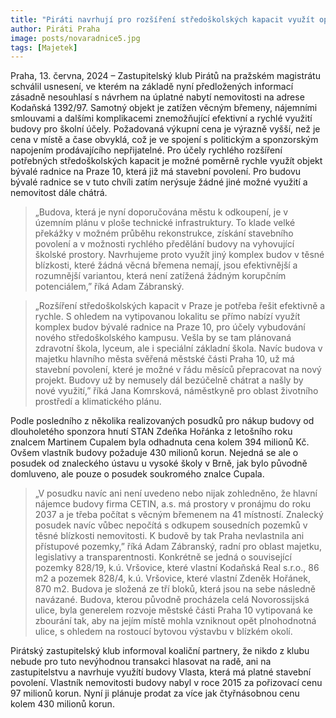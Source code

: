 ```yaml
---
title: "Piráti navrhují pro rozšíření středoškolských kapacit využít opuštěnou bývalou budovu radnice na Praze 10, na místo nákupu předražené budovy zatížené věcným břemenem"
author: Piráti Praha
image: posts/novaradnice5.jpg
tags: [Majetek]
---
```

 
Praha, 13. června, 2024 – Zastupitelský klub Pirátů na pražském magistrátu schválil usnesení, ve kterém  na základě nyní předložených informací zásadně nesouhlasí s návrhem na úplatné nabytí nemovitosti na adrese Kodaňská 1392/97. Samotný objekt je zatížen věcným břemeny, nájemními smlouvami a dalšími komplikacemi znemožňující efektivní a rychlé využití budovy pro školní účely. Požadovaná výkupní cena je výrazně vyšší, než je cena v místě a čase obvyklá, což je ve spojení s politickým a sponzorským napojením prodávajícího nepřijatelné. Pro účely rychlého rozšíření potřebných středoškolských kapacit je možné poměrně rychle využít objekt bývalé radnice na Praze 10, která již má stavební povolení. Pro budovu bývalé radnice se v tuto chvíli zatím nerýsuje žádné jiné možné využití a nemovitost dále chátrá.

> „Budova, která je nyní doporučována městu k odkoupení, je v územním plánu v ploše technické infrastruktury. To klade velké překážky v možném průběhu rekonstrukce, získání stavebního povolení a v možnosti rychlého předělání budovy na vyhovující školské prostory. Navrhujeme proto využít jiný komplex budov v těsné blízkosti, které žádná věcná břemena nemají, jsou efektivnější a rozumnější variantou, která není zatížená žádným korupčním potenciálem,” říká Adam Zábranský. 

> „Rozšíření středoškolských kapacit v Praze je potřeba řešit efektivně a rychle. S ohledem na vytipovanou lokalitu se přímo nabízí využít komplex budov bývalé radnice na Praze 10, pro účely vybudování nového středoškolského kampusu. Vešla by se tam plánovaná zdravotní škola, lyceum, ale i speciální základní škola. Navíc budova v majetku hlavního města svěřená městské části Praha 10, už má stavební povolení, které je možné v řádu měsíců přepracovat na nový projekt. Budovy už by nemusely dál bezúčelně chátrat a našly by nové využití,” říká Jana Komrsková, náměstkyně pro oblast životního prostředí a klimatického plánu. 

Podle posledního z několika realizovaných posudků pro nákup budovy od dlouholetého sponzora hnutí STAN Zdeňka Hořánka z letošního roku znalcem Martinem Cupalem byla odhadnuta cena kolem 394 milionů Kč. Ovšem vlastník budovy požaduje 430 milionů korun. Nejedná se ale o posudek od znaleckého ústavu u vysoké školy v Brně, jak bylo původně domluveno, ale pouze o posudek soukromého znalce Cupala. 

> „V posudku navíc ani není uvedeno nebo nijak zohledněno, že hlavní nájemce budovy firma CETIN, a.s. má prostory v pronájmu do roku 2037 a je třeba počítat s věcným břemenem na 41 místností. Znalecký posudek navíc vůbec nepočítá s odkupem sousedních pozemků v těsné blízkosti nemovitosti. K budově by tak Praha nevlastnila ani přístupové pozemky,” říká Adam Zábranský, radní pro oblast majetku, legislativy a transparentnosti. Konkrétně se jedná o související pozemky 828/19, k.ú. Vršovice, které vlastní Kodaňská Real s.r.o., 86 m2 a pozemek 828/4, k.ú. Vršovice, které vlastní Zdeněk Hořánek,  870 m2. Budova je složená ze tří bloků, která jsou na sebe následně navázané. Budova, kterou původně procházela celá Novorossijská ulice, byla generelem rozvoje městské části Praha 10 vytipovaná ke zbourání tak, aby na jejím místě mohla vzniknout opět plnohodnotná ulice, s ohledem na rostoucí bytovou výstavbu v blízkém okolí.

Pirátský zastupitelský klub informoval koaliční partnery, že nikdo z klubu nebude pro tuto nevýhodnou transakci hlasovat na radě, ani na zastupitelstvu a navrhuje využítí budovy Vlasta, která má platné stavební povolení. Vlastník nemovitosti budovy nabyl v roce 2015 za pořizovací cenu 97 milionů korun. Nyní ji plánuje prodat za více jak čtyřnásobnou cenu kolem 430 milionů korun.

